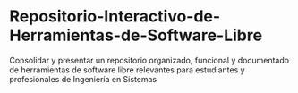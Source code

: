 # Repositorio-Interactivo-de-Herramientas-de-Software-Libre
Consolidar y presentar un repositorio organizado, funcional y documentado de herramientas de software libre relevantes para estudiantes y profesionales de Ingeniería en Sistemas
